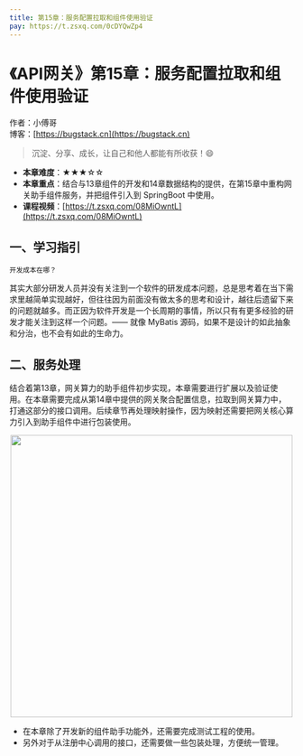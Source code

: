 ```yaml
---
title: 第15章：服务配置拉取和组件使用验证
pay: https://t.zsxq.com/0cDYQwZp4
---
```


# 《API网关》第15章：服务配置拉取和组件使用验证

作者：小傅哥
<br/>博客：[https://bugstack.cn](https://bugstack.cn)

>沉淀、分享、成长，让自己和他人都能有所收获！😄

- **本章难度**：★★★☆☆
- **本章重点**：结合与13章组件的开发和14章数据结构的提供，在第15章中重构网关助手组件服务，并把组件引入到 SpringBoot 中使用。
- **课程视频**：[https://t.zsxq.com/08MiOwntL](https://t.zsxq.com/08MiOwntL)

## 一、学习指引

`开发成本在哪？`

其实大部分研发人员并没有关注到一个软件的研发成本问题，总是思考着在当下需求里越简单实现越好，但往往因为前面没有做太多的思考和设计，越往后遗留下来的问题就越多。而正因为软件开发是一个长周期的事情，所以只有有更多经验的研发才能关注到这样一个问题。—— 就像 MyBatis 源码，如果不是设计的如此抽象和分治，也不会有如此的生命力。

## 二、服务处理

结合着第13章，网关算力的助手组件初步实现，本章需要进行扩展以及验证使用。在本章需要完成从第14章中提供的网关聚合配置信息，拉取到网关算力中，打通这部分的接口调用。后续章节再处理映射操作，因为映射还需要把网关核心算力引入到助手组件中进行包装使用。

<div align="center">
    <img src="https://bugstack.cn/images/article/assembly/api-gateway/api-gateway-15-01.png?raw=true" width="500px">
</div>

- 在本章除了开发新的组件助手功能外，还需要完成测试工程的使用。
- 另外对于从注册中心调用的接口，还需要做一些包装处理，方便统一管理。